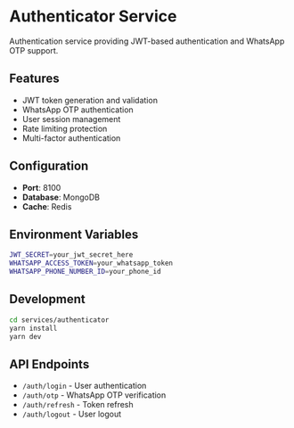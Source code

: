 # Authenticator Service

Authentication service providing JWT-based authentication and WhatsApp OTP support.

## Features
- JWT token generation and validation
- WhatsApp OTP authentication
- User session management
- Rate limiting protection
- Multi-factor authentication

## Configuration
- **Port**: 8100
- **Database**: MongoDB
- **Cache**: Redis

## Environment Variables
```bash
JWT_SECRET=your_jwt_secret_here
WHATSAPP_ACCESS_TOKEN=your_whatsapp_token
WHATSAPP_PHONE_NUMBER_ID=your_phone_id
```

## Development
```bash
cd services/authenticator
yarn install
yarn dev
```

## API Endpoints
- `/auth/login` - User authentication
- `/auth/otp` - WhatsApp OTP verification
- `/auth/refresh` - Token refresh
- `/auth/logout` - User logout
